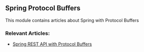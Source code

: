 ## Spring Protocol Buffers

This module contains articles about Spring with Protocol Buffers

### Relevant Articles:
- [Spring REST API with Protocol Buffers](http://www.baeldung.com/spring-rest-api-with-protocol-buffers)
